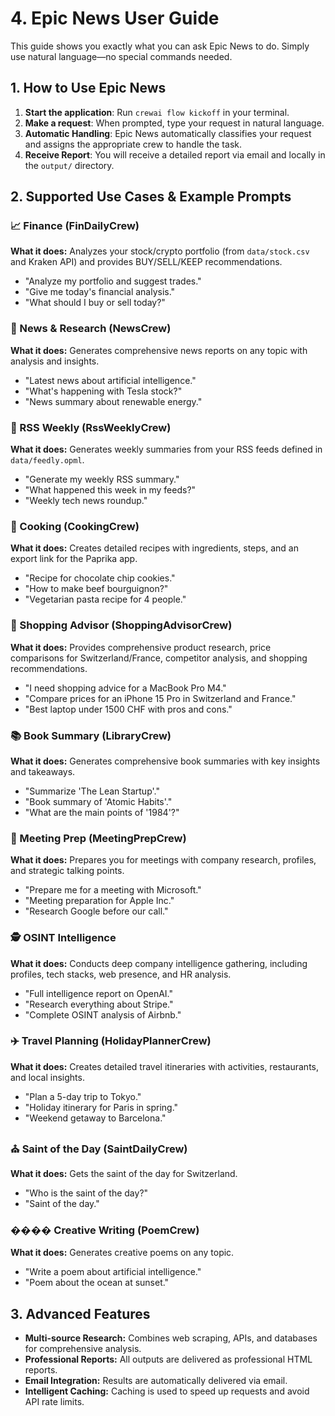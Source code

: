# 4. Epic News User Guide

This guide shows you exactly what you can ask Epic News to do. Simply use natural language—no special commands needed.

## 1. How to Use Epic News

1. **Start the application**: Run `crewai flow kickoff` in your terminal.
2. **Make a request**: When prompted, type your request in natural language.
3. **Automatic Handling**: Epic News automatically classifies your request and assigns the appropriate crew to handle the task.
4. **Receive Report**: You will receive a detailed report via email and locally in the `output/` directory.

## 2. Supported Use Cases & Example Prompts

### 📈 Finance (FinDailyCrew)

**What it does:** Analyzes your stock/crypto portfolio (from `data/stock.csv` and Kraken API) and provides BUY/SELL/KEEP recommendations.

- "Analyze my portfolio and suggest trades."
- "Give me today's financial analysis."
- "What should I buy or sell today?"

### 📰 News & Research (NewsCrew)

**What it does:** Generates comprehensive news reports on any topic with analysis and insights.

- "Latest news about artificial intelligence."
- "What's happening with Tesla stock?"
- "News summary about renewable energy."

### 📡 RSS Weekly (RssWeeklyCrew)

**What it does:** Generates weekly summaries from your RSS feeds defined in `data/feedly.opml`.

- "Generate my weekly RSS summary."
- "What happened this week in my feeds?"
- "Weekly tech news roundup."

### 🍳 Cooking (CookingCrew)

**What it does:** Creates detailed recipes with ingredients, steps, and an export link for the Paprika app.

- "Recipe for chocolate chip cookies."
- "How to make beef bourguignon?"
- "Vegetarian pasta recipe for 4 people."

### 🛒 Shopping Advisor (ShoppingAdvisorCrew)

**What it does:** Provides comprehensive product research, price comparisons for Switzerland/France, competitor analysis, and shopping recommendations.

- "I need shopping advice for a MacBook Pro M4."
- "Compare prices for an iPhone 15 Pro in Switzerland and France."
- "Best laptop under 1500 CHF with pros and cons."

### 📚 Book Summary (LibraryCrew)

**What it does:** Generates comprehensive book summaries with key insights and takeaways.

- "Summarize 'The Lean Startup'."
- "Book summary of 'Atomic Habits'."
- "What are the main points of '1984'?"

### 🤝 Meeting Prep (MeetingPrepCrew)

**What it does:** Prepares you for meetings with company research, profiles, and strategic talking points.

- "Prepare me for a meeting with Microsoft."
- "Meeting preparation for Apple Inc."
- "Research Google before our call."

### 🕵️ OSINT Intelligence

**What it does:** Conducts deep company intelligence gathering, including profiles, tech stacks, web presence, and HR analysis.

- "Full intelligence report on OpenAI."
- "Research everything about Stripe."
- "Complete OSINT analysis of Airbnb."

### ✈️ Travel Planning (HolidayPlannerCrew)

**What it does:** Creates detailed travel itineraries with activities, restaurants, and local insights.

- "Plan a 5-day trip to Tokyo."
- "Holiday itinerary for Paris in spring."
- "Weekend getaway to Barcelona."

### ⛪ Saint of the Day (SaintDailyCrew)

**What it does:** Gets the saint of the day for Switzerland.

- "Who is the saint of the day?"
- "Saint of the day."

### ���� Creative Writing (PoemCrew)

**What it does:** Generates creative poems on any topic.

- "Write a poem about artificial intelligence."
- "Poem about the ocean at sunset."

## 3. Advanced Features

- **Multi-source Research:** Combines web scraping, APIs, and databases for comprehensive analysis.
- **Professional Reports:** All outputs are delivered as professional HTML reports.
- **Email Integration:** Results are automatically delivered via email.
- **Intelligent Caching:** Caching is used to speed up requests and avoid API rate limits.
